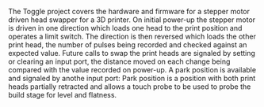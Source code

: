 The Toggle project covers the hardware and firmware for a stepper motor driven head swapper for a 3D printer. On initial power-up the stepper motor is driven in one direction which loads one head to the print position and operates a limit switch. The direction is then reversed which loads the other print head, the number of pulses being recorded and checked against an expected value. Future calls to swap the print heads are signaled by setting or clearing an input port, the distance moved on each change being compared with the value recorded on power-up. A park position is available and signaled by anothe input port: Park position is a position with both print heads partially retracted and allows a touch probe to be used to probe the build stage for level and flatness.
